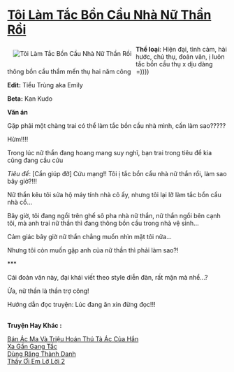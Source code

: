 <a href="https://utruyen.com/toi-lam-tac-bon-cau-nha-nu-than-roi/25119/" title="Tôi Làm Tắc Bồn Cầu Nhà Nữ Thần Rồi"><h1>Tôi Làm Tắc Bồn Cầu Nhà Nữ Thần Rồi</h1></a><div style="display:table"><img align="right" style="float: left; padding: 10px;" src="https://utruyen.com/images/story/200x260/toi-lam-tac-bon-cau-nha-nu-than-roi.jpg" alt="Tôi Làm Tắc Bồn Cầu Nhà Nữ Thần Rồi"><b>Thể loại</b>: Hiện đại, tình cảm, hài hước, chủ thụ, đoản văn, ị luôn tắc bồn cầu thụ x dịu dàng thông bồn cầu thầm mến thụ hai năm công   =))))<p></p><b>Edit:</b> Tiểu Trùng aka Emily<p></p><b>Beta:</b> Kan Kudo<p></p><strong>Văn án</strong><p></p>Gặp phải một chàng trai có thể làm tắc bồn cầu nhà mình, cần làm sao?????<p></p>Hừm!!!!<p></p>Trong lúc nữ thần đang hoang mang suy nghĩ, bạn trai trong tiêu đề kia cũng đang cầu cứu<p></p><em>Tiêu đề</em>: [Cần giúp đỡ] Cứu mạng!! Tôi ị tắc bồn cầu nhà nữ thần rồi, làm sao bây giờ?!!!<p></p>Nữ thần kêu tôi sửa hộ máy tính nhà cô ấy, nhưng tôi lại lỡ làm tắc bồn cầu nhà cổ…<p></p>Bây giờ, tôi đang ngồi trên ghế sô pha nhà nữ thần, nữ thần ngồi bên cạnh tôi, mà anh trai nữ thần thì đang thông bồn cầu trong nhà vệ sinh…<p></p>Cảm giác bây giờ nữ thần chẳng muốn nhìn mặt tôi nữa…<p></p>Nhưng tôi còn muốn gặp anh của nữ thần thì phải làm sao?!<p></p>***<p></p>Cái đoản văn này, đại khái viết theo style diễn đàn, rất mặn mà nhể…?<p></p>Ừa, nữ thần là thần trợ công!<p></p>Hướng dẫn đọc truyện: Lúc đang ăn xin đừng đọc!!!</div><p><br><b>Truyện Hay Khác :</b></p><a href="https://utruyen.com/ban-ac-ma-va-trieu-hoan-thu-ta-ac-cua-han/25118/" alt="Bán Ác Ma Và Triệu Hoán Thú Tà Ác Của Hắn">Bán Ác Ma Và Triệu Hoán Thú Tà Ác Của Hắn</a><br/><a href="https://dammy2019.blogspot.com/2019/11/xa-gan-gang-tac.html" alt="Xa Gần Gang Tấc">Xa Gần Gang Tấc</a><br/><a href="https://dammyh.wordpress.com/2019/11/07/dung-rang-thanh-danh/" alt="Dùng Răng Thành Danh">Dùng Răng Thành Danh</a><br/><a href="https://www.wattpad.com/story/213260057-th%E1%BA%A7y-%C6%A1i-em-l%E1%BB%A1-l%E1%BB%9Di-2" alt="Thầy Ơi Em Lỡ Lời 2">Thầy Ơi Em Lỡ Lời 2</a><br/>